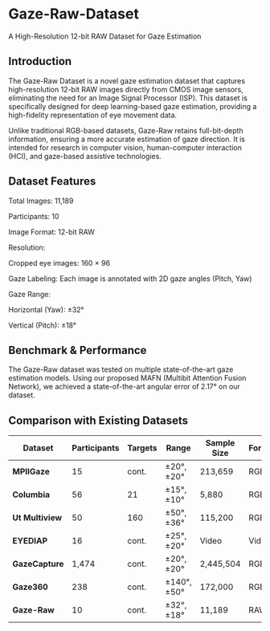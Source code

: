 # Gaze-Raw-Dataset
A High-Resolution 12-bit RAW Dataset for Gaze Estimation

## Introduction

The Gaze-Raw Dataset is a novel gaze estimation dataset that captures high-resolution 12-bit RAW images directly from CMOS image sensors, eliminating the need for an Image Signal Processor (ISP). This dataset is specifically designed for deep learning-based gaze estimation, providing a high-fidelity representation of eye movement data.

Unlike traditional RGB-based datasets, Gaze-Raw retains full-bit-depth information, ensuring a more accurate estimation of gaze direction. It is intended for research in computer vision, human-computer interaction (HCI), and gaze-based assistive technologies.

## Dataset Features

Total Images: 11,189

Participants: 10

Image Format: 12-bit RAW

Resolution:

Cropped eye images: 160 × 96

Gaze Labeling: Each image is annotated with 2D gaze angles (Pitch, Yaw)

Gaze Range:

Horizontal (Yaw): ±32°

Vertical (Pitch): ±18°

## Benchmark & Performance

The Gaze-Raw dataset was tested on multiple state-of-the-art gaze estimation models. Using our proposed MAFN (Multibit Attention Fusion Network), we achieved a state-of-the-art angular error of 2.17° on our dataset.

## Comparison with Existing Datasets

| Dataset            | Participants | Targets | Range         | Sample Size | Format | Resolution      |
|--------------------|--------------|---------|---------------|-------------|--------|-----------------|
| **MPIIGaze**  | 15           | cont.   | ±20°, ±20°    | 213,659     | RGB    | 1280 × 720      |
| **Columbia**  | 56           | 21      | ±15°, ±10°    | 5,880       | RGB    | 5184 × 3456     |
| **Ut Multiview** | 50        | 160     | ±50°, ±36°    | 115,200     | RGB    | 1280 × 1024     |
| **EYEDIAP**   | 16           | cont.   | ±25°, ±20°    | Video       | Video  | VGA             |
| **GazeCapture**| 1,474        | cont.   | ±20°, ±20°    | 2,445,504   | RGB    | 640 × 480       |
| **Gaze360**   | 238          | cont.   | ±140°, ±50°   | 172,000     | RGB    | 4096 × 3382     |
| **Gaze-Raw**| 10           | cont.   | ±32°, ±18°    | 11,189      | RAW    | 1920 × 1080     |
